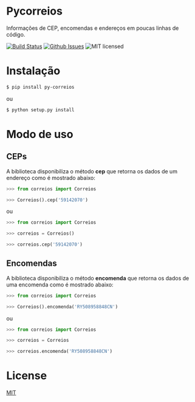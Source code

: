 # Pycorreios

Informações de CEP, encomendas e endereços em poucas linhas de código.

[![Build Status](https://travis-ci.org/hudsonbrendon/py-correios.svg?branch=master)](https://travis-ci.org/hudsonbrendon/py-correios)
[![Github Issues](http://img.shields.io/github/issues/hudsonbrendon/py-correios.svg?style=flat)](https://github.com/hudsonbrendon/py-correios/issues?sort=updated&state=open)
![MIT licensed](https://img.shields.io/badge/license-MIT-blue.svg)

# Instalação

```bash
$ pip install py-correios
```
ou

```bash
$ python setup.py install
```

# Modo de uso

## CEPs

A biblioteca disponibiliza o método **cep** que retorna os dados de um endereço como é mostrado abaixo:

```python
>>> from correios import Correios

>>> Correios().cep('59142070')
```

ou

```python
>>> from correios import Correios

>>> correios = Correios()

>>> correios.cep('59142070')
```

## Encomendas

A biblioteca disponibiliza o método **encomenda** que retorna os dados de uma encomenda como é mostrado abaixo:

```python
>>> from correios import Correios

>>> Correios().encomenda('RY508958848CN')
```
ou

```python
>>> from correios import Correios

>>> correios = Correios

>>> correios.encomenda('RY508958848CN')
```

# License

[MIT](http://en.wikipedia.org/wiki/MIT_License)
